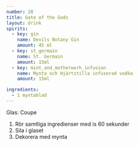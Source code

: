 ```yaml
---
number: 28
title: Gate of the Gods
layout: drink
spirits: 
  - key: gin
    name: Devils Botany Gin 
    amount: 45 ml
  - key: st_germain
    name: St. Germain
    amount: 15ml
  - key: mint_and_motherworh_infusion
    name: Mynta och Hjärtstilla infuserad vodka 
    amount: 15ml 

ingredients: 
  - 1 myntablad
---
```


Glas: Coupe

1) Rör samtliga ingredienser med is 60 sekunder 
2) Sila i glaset  
3) Dekorera med mynta